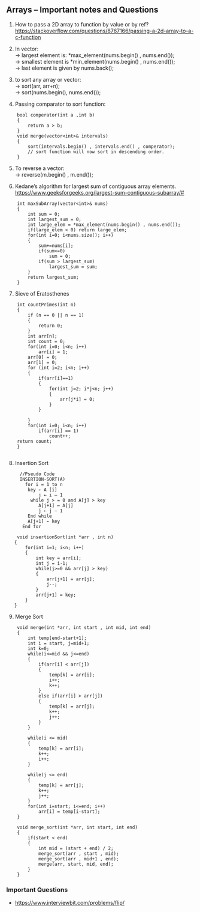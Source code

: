 ## Arrays – Important notes and Questions

1) How to pass a 2D array to function by value or by ref? <br>
 https://stackoverflow.com/questions/8767166/passing-a-2d-array-to-a-c-function

2) In vector: <br>
→ largest element is: *max_element(nums.begin() , nums.end()); <br>
→ smallest element is *min_element(nums.begin() , nums.end()); <br>
→ last element is given by nums.back();


3) to sort any array or vector: <br>
→ sort(arr, arr+n); <br>
→ sort(nums.begin(), nums.end());

4) Passing comparator to sort function: <br>
```
    bool comperator(int a ,int b)
    {
        return a > b;
    }
    void merge(vector<int>& intervals) 
    {
        sort(intervals.begin() , intervals.end() , comperator);
        // sort function will now sort in descending order. 
    }
```

5) To reverse a vector: <br>
-> reverse(m.begin() , m.end());

6) Kedane’s algorithm for largest sum of contiguous array elements. <br>
https://www.geeksforgeeks.org/largest-sum-contiguous-subarray/#
```
    int maxSubArray(vector<int>& nums) 
    {
        int sum = 0;
        int largest_sum = 0;
        int large_elem = *max_element(nums.begin() , nums.end());
        if(large_elem < 0) return large_elem;
        for(int i=0; i<nums.size(); i++)
        {
            sum+=nums[i];
            if(sum<=0)
                sum = 0;
            if(sum > largest_sum)
                largest_sum = sum;
        }
        return largest_sum;
    }
```
7) Sieve of Eratosthenes
```
    int countPrimes(int n) 
    {
        if (n == 0 || n == 1)
        {
            return 0;
        }
        int arr[n];
        int count = 0;
        for(int i=0; i<n; i++)
            arr[i] = 1;
        arr[0] = 0;
        arr[1] = 0;
        for (int i=2; i<n; i++)
        {
            if(arr[i]==1)
            {
                for(int j=2; i*j<n; j++)
                {
                    arr[j*i] = 0;
                }
            }

        }
        for(int i=0; i<n; i++)
            if(arr[i] == 1)
                count++;
    return count;
    }
    
```
 8) Insertion Sort
```
     //Pseudo Code
     INSERTION-SORT(A)
       for i = 1 to n
        key ← A [i]
            j ← i – 1
         while j > = 0 and A[j] > key
            A[j+1] ← A[j]
            j ← j – 1
        End while 
        A[j+1] ← key
      End for 
 ```
 ```
     void insertionSort(int *arr , int n)
    {
        for(int i=1; i<n; i++)
        {
            int key = arr[i];
            int j = i-1;
            while(j>=0 && arr[j] > key)
            {
                arr[j+1] = arr[j];
                j--;            
            }
            arr[j+1] = key;
        }
    }
 ```
9) Merge Sort 
```
    void merge(int *arr, int start , int mid, int end)
    {
        int temp[end-start+1];
        int i = start, j=mid+1;
        int k=0;
        while(i<=mid && j<=end)
        {
            if(arr[i] < arr[j])
            {
                temp[k] = arr[i];
                i++;
                k++;
            }
            else if(arr[i] > arr[j])
            {
                temp[k] = arr[j];
                k++;
                j++;
            }
        }

        while(i <= mid)
        {
            temp[k] = arr[i];
            k++;
            i++;
        }

        while(j <= end)
        {
            temp[k] = arr[j];
            k++;
            j++;
        }
        for(int i=start; i<=end; i++)
            arr[i] = temp[i-start];
    }

    void merge_sort(int *arr, int start, int end)
    {
        if(start < end)
        {
            int mid = (start + end) / 2;
            merge_sort(arr , start , mid);
            merge_sort(arr , mid+1 , end);
            merge(arr, start, mid, end);
        }
    }
```

### Important Questions
* https://www.interviewbit.com/problems/flip/


